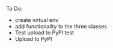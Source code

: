 To Do:
- create virtual env
- add functionality to the three classes
- Test upload to PyPI test
- Upload to PyPI

